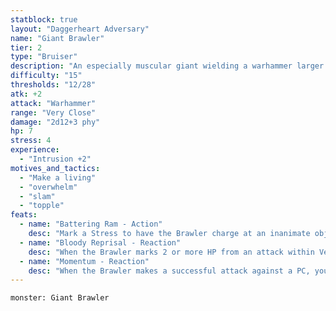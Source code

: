 ```yaml
---
statblock: true
layout: "Daggerheart Adversary"
name: "Giant Brawler"
tier: 2
type: "Bruiser"
description: "An especially muscular giant wielding a warhammer larger than a human."
difficulty: "15"
thresholds: "12/28"
atk: +2
attack: "Warhammer"
range: "Very Close"
damage: "2d12+3 phy"
hp: 7
stress: 4
experience:
  - "Intrusion +2"
motives_and_tactics:
  - "Make a living"
  - "overwhelm"
  - "slam"
  - "topple"
feats:
  - name: "Battering Ram - Action"
    desc: "Mark a Stress to have the Brawler charge at an inanimate object within Close range they could feasibly smash (such as a wall, cart, or market stand) and destroy it. All targets within Very Close range of the object must succeed on an Agility Reaction Roll or take 2d4+3 physical damage from the shrapnel."
  - name: "Bloody Reprisal - Reaction"
    desc: "When the Brawler marks 2 or more HP from an attack within Very Close range, you can make a standard attack against the attacker. On a success, the Brawler deals 2d6+15 physical damage instead of their standard damage."
  - name: "Momentum - Reaction"
    desc: "When the Brawler makes a successful attack against a PC, you gain a Fear."
---
```


```statblock
monster: Giant Brawler
```